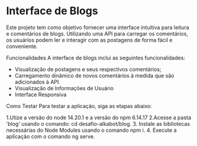 # Interface de Blogs
Este projeto tem como objetivo fornecer uma interface intuitiva para leitura e comentários de blogs. Utilizando uma API para carregar os comentários, os usuários podem ler e interagir com as postagens de forma fácil e conveniente.

Funcionalidades
A interface de blogs inclui as seguintes funcionalidades:

* Visualização de postagens e seus respectivos comentários;
* Carregamento dinâmico de novos comentários à medida que são adicionados à API.
* Visualização de Informações de Usuário 
* Interface Responsiva

Como Testar
Para testar a aplicação, siga as etapas abaixo:

1.Utize a versão do node 14.20.1 e a versão do npm 6.14.17
2.Acesse a pasta 'blog' usando o comando: cd desafio-alkabot/blog.
3. Instale as bibliotecas necessárias do Node Modules usando o comando npm i.
4. Execute a aplicação com o comando ng serve.
